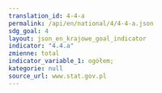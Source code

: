 ```yaml
---
translation_id: 4-4-a
permalink: /api/en/national/4/4-4-a.json
sdg_goal: 4
layout: json_en_krajowe_goal_indicator
indicator: "4.4.a"
zmienne: total
indicator_variable_1: ogółem;
kategorie: null
source_url: www.stat.gov.pl
---
```

